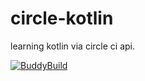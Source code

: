 # circle-kotlin
learning kotlin via circle ci api. 

[![BuddyBuild](https://dashboard.buddybuild.com/api/statusImage?appID=56b788274e6a9701004657f3&branch=master&build=latest)](https://dashboard.buddybuild.com/apps/56b788274e6a9701004657f3/build/latest)
